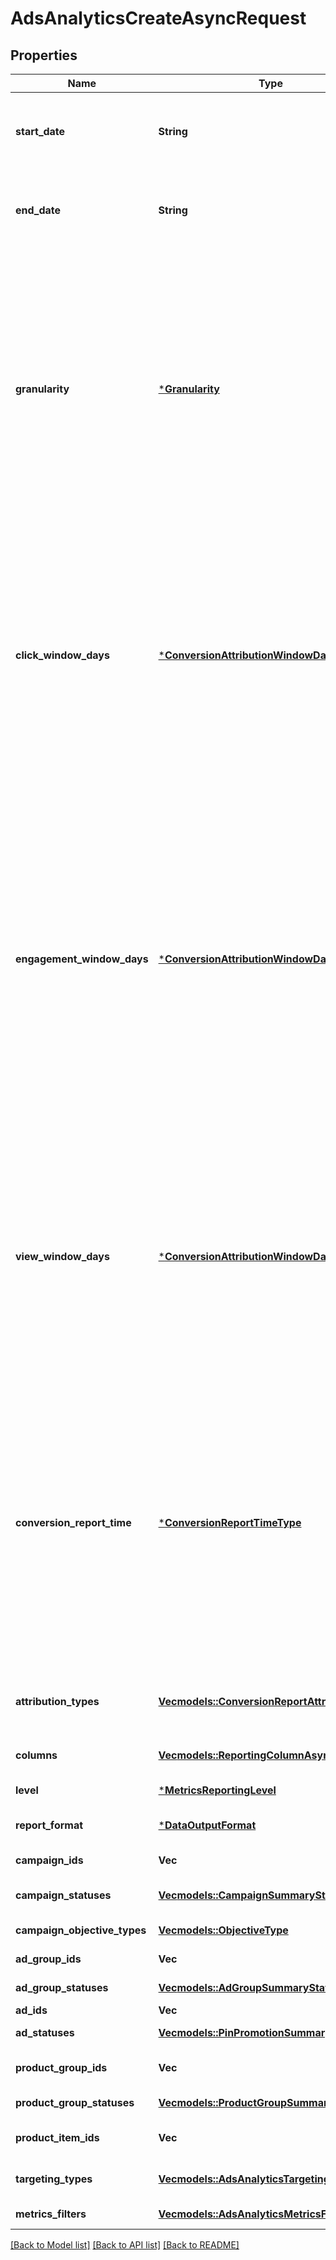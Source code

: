# AdsAnalyticsCreateAsyncRequest

## Properties
Name | Type | Description | Notes
------------ | ------------- | ------------- | -------------
**start_date** | **String** | Metric report start date (UTC). Format: YYYY-MM-DD | 
**end_date** | **String** | Metric report end date (UTC). Format: YYYY-MM-DD | 
**granularity** | [***Granularity**](Granularity.md) | TOTAL - metrics are aggregated over the specified date range.<br> DAY - metrics are broken down daily.<br> HOUR - metrics are broken down hourly.<br>WEEKLY - metrics are broken down weekly.<br>MONTHLY - metrics are broken down monthly | 
**click_window_days** | [***ConversionAttributionWindowDays**](ConversionAttributionWindowDays.md) | Number of days to use as the conversion attribution window for a pin click action. Applies to Pinterest Tag conversion metrics. Prior conversion tags use their defined attribution windows. If not specified, defaults to `30` days. | [optional] [default to Some(30)]
**engagement_window_days** | [***ConversionAttributionWindowDays**](ConversionAttributionWindowDays.md) | Number of days to use as the conversion attribution window for an engagement action. Engagements include saves, closeups, link clicks, and carousel card swipes. Applies to Pinterest Tag conversion metrics. Prior conversion tags use their defined attribution windows. If not specified, defaults to `30` days. | [optional] [default to Some(30)]
**view_window_days** | [***ConversionAttributionWindowDays**](ConversionAttributionWindowDays.md) | Number of days to use as the conversion attribution window for a view action. Applies to Pinterest Tag conversion metrics. Prior conversion tags use their defined attribution windows. If not specified, defaults to `1` day. | [optional] [default to Some(1)]
**conversion_report_time** | [***ConversionReportTimeType**](ConversionReportTimeType.md) | The date by which the conversion metrics returned from this endpoint will be reported. There are two dates associated with a conversion event: the date that the user interacted with the ad, and the date that the user completed a conversion event. | [optional] [default to Some("TIME_OF_AD_ACTION".to_string())]
**attribution_types** | [**Vec<models::ConversionReportAttributionType>**](ConversionReportAttributionType.md) | List of types of attribution for the conversion report | [optional] [default to None]
**columns** | [**Vec<models::ReportingColumnAsync>**](ReportingColumnAsync.md) | Metric and entity columns | 
**level** | [***MetricsReportingLevel**](MetricsReportingLevel.md) | Level of the report | 
**report_format** | [***DataOutputFormat**](DataOutputFormat.md) | Specification for formatting report data | [optional] [default to Some("JSON".to_string())]
**campaign_ids** | **Vec<String>** | List of campaign ids | [optional] [default to None]
**campaign_statuses** | [**Vec<models::CampaignSummaryStatus>**](CampaignSummaryStatus.md) | List of status values for filtering | [optional] [default to None]
**campaign_objective_types** | [**Vec<models::ObjectiveType>**](ObjectiveType.md) | List of values for filtering | [optional] [default to None]
**ad_group_ids** | **Vec<String>** | List of ad group ids | [optional] [default to None]
**ad_group_statuses** | [**Vec<models::AdGroupSummaryStatus>**](AdGroupSummaryStatus.md) | List of values for filtering | [optional] [default to None]
**ad_ids** | **Vec<String>** | List of ad ids | [optional] [default to None]
**ad_statuses** | [**Vec<models::PinPromotionSummaryStatus>**](PinPromotionSummaryStatus.md) | List of values for filtering | [optional] [default to None]
**product_group_ids** | **Vec<String>** | List of product group ids | [optional] [default to None]
**product_group_statuses** | [**Vec<models::ProductGroupSummaryStatus>**](ProductGroupSummaryStatus.md) | List of values for filtering | [optional] [default to None]
**product_item_ids** | **Vec<String>** | List of product item ids | [optional] [default to None]
**targeting_types** | [**Vec<models::AdsAnalyticsTargetingType>**](AdsAnalyticsTargetingType.md) | List of targeting types | [optional] [default to None]
**metrics_filters** | [**Vec<models::AdsAnalyticsMetricsFilter>**](AdsAnalyticsMetricsFilter.md) | List of metrics filters | [optional] [default to None]

[[Back to Model list]](../README.md#documentation-for-models) [[Back to API list]](../README.md#documentation-for-api-endpoints) [[Back to README]](../README.md)


